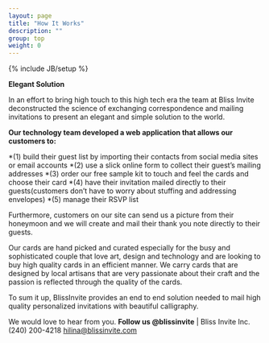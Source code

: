 ```yaml
---
layout: page
title: "How It Works"
description: ""
group: top
weight: 0
---
```

{% include JB/setup %}

**Elegant Solution**

In an effort to bring high touch to this high tech era the team at Bliss Invite deconstructed the science of exchanging correspondence and mailing invitations to present an elegant and simple solution to the world.

**Our technology team developed a web application that allows our customers to:** 

*(1) build their guest list by importing their contacts from social media sites or email accounts 
*(2) use a slick online form to collect their guest’s mailing addresses 
*(3) order our free sample kit to touch and feel the cards and choose their card 
*(4) have their invitation mailed directly to their guests(customers don’t have to worry about stuffing and addressing envelopes) 
*(5) manage their RSVP list 

Furthermore, customers on our site can send us a picture from their honeymoon and we will create and mail their thank you note directly to their guests. 

Our cards are hand picked and curated especially for the busy and sophisticated couple that love art, design and technology and are looking to buy high quality cards in an efficient manner. We carry cards that are designed by local artisans that are very passionate about their craft and the passion is reflected through the quality of the cards. 

To sum it up, BlissInvite provides an end to end solution needed to mail high quality personalized invitations with beautiful calligraphy. 

We would love to hear from you. **Follow us @blissinvite** |
Bliss Invite Inc. 
(240) 200-4218
hilina@blissinvite.com